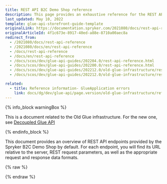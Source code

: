 ```yaml
---
title: REST API B2C Demo Shop reference
description: This page provides an exhaustive reference for the REST API endpoints present in the Spryker B2C demo Shop by default with the corresponding parameters and data formats.
last_updated: May 10, 2022
template: glue-api-storefront-guide-template
originalLink: https://documentation.spryker.com/2021080/docs/rest-api-reference
originalArticleId: 4f1c673e-8917-40ed-a88e-8710a00aec8a
redirect_from:
  - /2021080/docs/rest-api-reference
  - /2021080/docs/en/rest-api-reference
  - /docs/rest-api-reference
  - /docs/en/rest-api-reference
  - /docs/scos/dev/glue-api-guides/202204.0/rest-api-reference.html
  - /docs/scos/dev/glue-api-guides/202200.0/rest-api-reference.html
  - /docs/scos/dev/glue-api-guides/202212.0/old-glue-infrastructure/rest-api-b2c-demo-shop-reference.html  
  - /docs/scos/dev/glue-api-guides/202212.0/old-glue-infrastructure/rest-api-b2c-demo-shop-reference.html

related:
  - title: Reference information- GlueApplication errors
    link: docs/dg/dev/glue-api/page.version/old-glue-infrastructure/reference-information-glueapplication-errors.html
---
```


{% info_block warningBox %}

This is a document related to the Old Glue infrastructure. For the new one, see [Decoupled Glue API](/docs/dg/dev/glue-api/{{page.version}}/decoupled-glue-api.html)

{% endinfo_block %}

This document provides an overview of REST API endpoints provided by the Spryker B2C Demo Shop by default. For each endpoint, you will find its URL relative to the server, REST request parameters, as well as the appropriate request and response data formats.

<div id="swagger-ui"></div>

{% raw %}
<link rel="stylesheet" type="text/css" href="https://cdnjs.cloudflare.com/ajax/libs/swagger-ui/3.22.1/swagger-ui.css" />
<script src="https://cdnjs.cloudflare.com/ajax/libs/swagger-ui/3.22.1/swagger-ui-standalone-preset.js"></script>
<script src="https://cdnjs.cloudflare.com/ajax/libs/swagger-ui/3.22.1/swagger-ui-bundle.js"></script>
<script>
const swaggerContainer = document.getElementById('swagger-ui');
if(swaggerContainer) {
    console.log('start'); const ui = SwaggerUIBundle({
        url: 'https://spryker.s3.eu-central-1.amazonaws.com/docs/scos/dev/glue-api-guides/202204.0/b2c_spryker_rest_api.schema.json',
        dom_id: '#swagger-ui', deepLinking: true, presets: [
            SwaggerUIBundle.presets.apis, SwaggerUIStandalonePreset
        ],
        enableCORS: false, layout: 'BaseLayout', supportedSubmitMethods: []
    });
    console.log(ui); window.ui = ui
}
</script>
{% endraw %}
